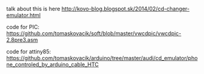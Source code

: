 talk about this is here http://kovo-blog.blogspot.sk/2014/02/cd-changer-emulator.html

code for PIC: https://github.com/tomaskovacik/soft/blob/master/vwcdpic/vwcdpic-2.8pre3.asm

code for attiny85: https://github.com/tomaskovacik/arduino/tree/master/audi/cd_emulator/phone_controled_by_arduino_cable_HTC 
